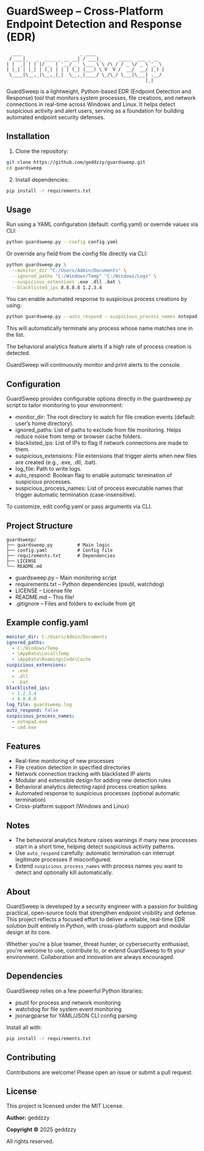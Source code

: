 # GuardSweep – Cross-Platform Endpoint Detection and Response (EDR)

```
  ____                     _ ____
 / ___|_   _  __ _ _ __ __| / ___|_      _____  ___ _ __
| |  _| | | |/ _` | '__/ _` \___ \ \ /\ / / _ \/ _ \ '_ \
| |_| | |_| | (_| | | | (_| |___) \ V  V /  __/  __/ |_) |
 \____|\__,_|\__,_|_|  \__,_|____/ \_/\_/ \___|\___| .__/
                                                   |_|
```

GuardSweep is a lightweight, Python-based EDR (Endpoint Detection and Response) tool that monitors system processes, file creations, and network connections in real-time across Windows and Linux. It helps detect suspicious activity and alert users, serving as a foundation for building automated endpoint security defenses.

## Installation

1. Clone the repository:

```bash
git clone https://github.com/geddzzy/guardsweep.git
cd guardsweep
```

2. Install dependencies:

```bash
pip install -r requirements.txt
```

## Usage

Run using a YAML configuration (default: config.yaml) or override values via CLI:

```bash
python guardsweep.py --config config.yaml
```

Or override any field from the config file directly via CLI:

```bash
python guardsweep.py \
  --monitor_dir "C:/Users/Admin/Documents" \
  --ignored_paths "C:/Windows/Temp" "C:/Windows/Logs" \
  --suspicious_extensions .exe .dll .bat \
  --blacklisted_ips 8.8.8.8 1.2.3.4
```

You can enable automated response to suspicious process creations by using:

```bash
python guardsweep.py --auto_respond --suspicious_process_names notepad.exe cmd.exe
```

This will automatically terminate any process whose name matches one in the list.

The behavioral analytics feature alerts if a high rate of process creation is detected.

GuardSweep will continuously monitor and print alerts to the console.

## Configuration

GuardSweep provides configurable options directly in the guardsweep.py script to tailor monitoring to your environment:

- monitor_dir: The root directory to watch for file creation events (default: user’s home directory).
- ignored_paths: List of paths to exclude from file monitoring. Helps reduce noise from temp or browser cache folders.
- blacklisted_ips: List of IPs to flag if network connections are made to them.
- suspicious_extensions: File extensions that trigger alerts when new files are created (e.g., .exe, .dll, .bat).
- log_file: Path to write logs.
- auto_respond: Boolean flag to enable automatic termination of suspicious processes.
- suspicious_process_names: List of process executable names that trigger automatic termination (case-insensitive).

To customize, edit config.yaml or pass arguments via CLI.

## Project Structure

```
guardsweep/
├── guardsweep.py         # Main logic
├── config.yaml           # Config file
├── requirements.txt      # Dependencies
├── LICENSE
└── README.md
```

- guardsweep.py – Main monitoring script
- requirements.txt – Python dependencies (psutil, watchdog)
- LICENSE – License file
- README.md – This file!
- .gitignore – Files and folders to exclude from git

## Example config.yaml

```yaml
monitor_dir: C:/Users/Admin/Documents
ignored_paths:
  - C:/Windows/Temp
  - \AppData\Local\Temp
  - \AppData\Roaming\Code\Cache
suspicious_extensions:
  - .exe
  - .dll
  - .bat
blacklisted_ips:
  - 1.2.3.4
  - 8.8.8.8
log_file: guardsweep.log
auto_respond: false
suspicious_process_names:
  - notepad.exe
  - cmd.exe
```

## Features

- Real-time monitoring of new processes
- File creation detection in specified directories
- Network connection tracking with blacklisted IP alerts
- Modular and extensible design for adding new detection rules
- Behavioral analytics detecting rapid process creation spikes
- Automated response to suspicious processes (optional automatic termination)
- Cross-platform support (Windows and Linux)

## Notes

- The behavioral analytics feature raises warnings if many new processes start in a short time, helping detect suspicious activity patterns.
- Use `auto_respond` carefully: automatic termination can interrupt legitimate processes if misconfigured.
- Extend `suspicious_process_names` with process names you want to detect and optionally kill automatically.

## About

GuardSweep is developed by a security engineer with a passion for building practical, open-source tools that strengthen endpoint visibility and defense. This project reflects a focused effort to deliver a reliable, real-time EDR solution built entirely in Python, with cross-platform support and modular design at its core.

Whether you're a blue teamer, threat hunter, or cybersecurity enthusiast, you're welcome to use, contribute to, or extend GuardSweep to fit your environment. Collaboration and innovation are always encouraged.

## Dependencies

GuardSweep relies on a few powerful Python libraries:

- psutil for process and network monitoring
- watchdog for file system event monitoring
- jsonargparse for YAML/JSON CLI config parsing

Install all with:

```bash
pip install -r requirements.txt
```

## Contributing

Contributions are welcome! Please open an issue or submit a pull request.

## License

This project is licensed under the MIT License.

**Author:** geddzzy

**Copyright ©** 2025 geddzzy

All rights reserved.
